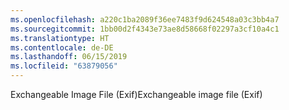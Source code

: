 ```yaml
---
ms.openlocfilehash: a220c1ba2089f36ee7483f9d624548a03c3bb4a7
ms.sourcegitcommit: 1bb00d2f4343e73ae8d58668f02297a3cf10a4c1
ms.translationtype: HT
ms.contentlocale: de-DE
ms.lasthandoff: 06/15/2019
ms.locfileid: "63879056"
---
```

<span data-ttu-id="e30d9-101">Exchangeable Image File (Exif)</span><span class="sxs-lookup"><span data-stu-id="e30d9-101">Exchangeable image file (Exif)</span></span>
